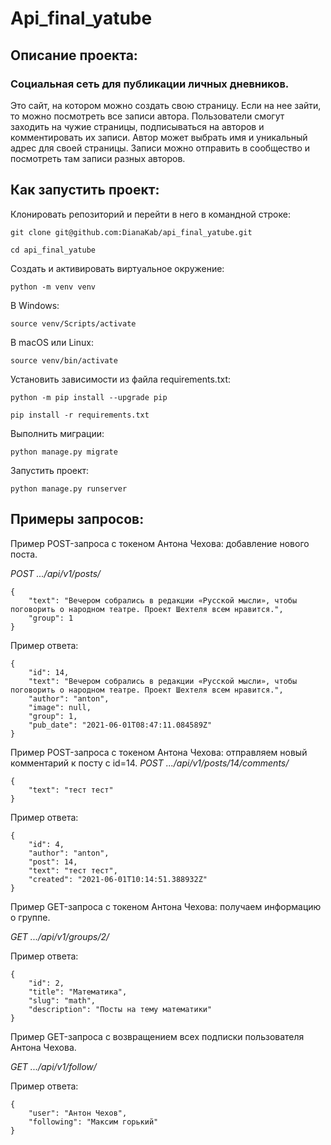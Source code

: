 # Api_final_yatube

## Описание проекта:
### Социальная сеть для публикации личных дневников.
Это сайт, на котором можно создать свою страницу. Если на нее зайти, то можно посмотреть все записи автора.
Пользователи смогут заходить на чужие страницы, подписываться на авторов и комментировать их записи.
Автор может выбрать имя и уникальный адрес для своей страницы.
Записи можно отправить в сообщество и посмотреть там записи разных авторов.

## Как запустить проект:

Клонировать репозиторий и перейти в него в командной строке:

```
git clone git@github.com:DianaKab/api_final_yatube.git
```

```
cd api_final_yatube
```

Cоздать и активировать виртуальное окружение:

```
python -m venv venv
```
В Windows:
```
source venv/Scripts/activate
```
В macOS или Linux:
```
source venv/bin/activate
```
Установить зависимости из файла requirements.txt:

```
python -m pip install --upgrade pip
```

```
pip install -r requirements.txt
```

Выполнить миграции:

```
python manage.py migrate
```

Запустить проект:

```
python manage.py runserver
```

## Примеры запросов:

Пример POST-запроса с токеном Антона Чехова: добавление нового поста.

*POST .../api/v1/posts/*

```
{
    "text": "Вечером собрались в редакции «Русской мысли», чтобы поговорить о народном театре. Проект Шехтеля всем нравится.",
    "group": 1
}
```
Пример ответа:

```
{
    "id": 14,
    "text": "Вечером собрались в редакции «Русской мысли», чтобы поговорить о народном театре. Проект Шехтеля всем нравится.",
    "author": "anton",
    "image": null,
    "group": 1,
    "pub_date": "2021-06-01T08:47:11.084589Z"
}
```
Пример POST-запроса с токеном Антона Чехова: отправляем новый комментарий к посту с id=14.
*POST .../api/v1/posts/14/comments/*

```
{
    "text": "тест тест"
}
```
Пример ответа:

```
{
    "id": 4,
    "author": "anton",
    "post": 14,
    "text": "тест тест",
    "created": "2021-06-01T10:14:51.388932Z"
}
```
Пример GET-запроса с токеном Антона Чехова: получаем информацию о группе.

*GET .../api/v1/groups/2/*

Пример ответа:

```
{
    "id": 2,
    "title": "Математика",
    "slug": "math",
    "description": "Посты на тему математики"
}
```

Пример GET-запроса с возвращением всех подписки пользователя Антона Чехова.

*GET .../api/v1/follow/*

Пример ответа:

```
{
    "user": "Антон Чехов",
    "following": "Максим горький"
}
```
